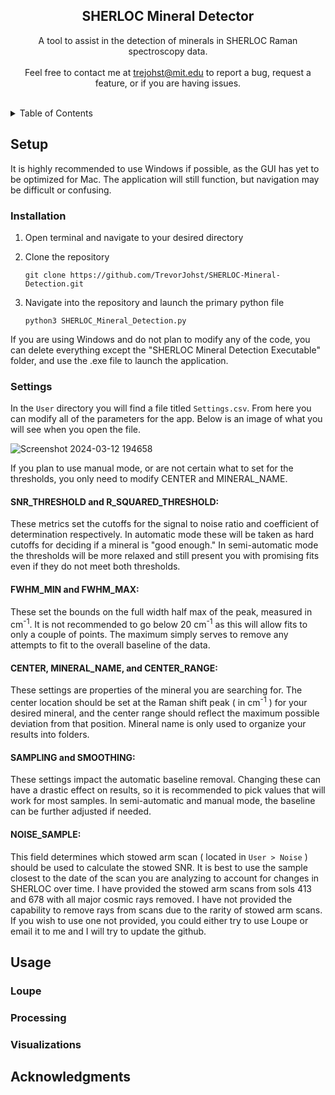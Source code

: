 <h2 align="center">SHERLOC Mineral Detector</h3>

  <p align="center">
    A tool to assist in the detection of minerals in SHERLOC Raman spectroscopy data. 
    <br />
    <br />
    Feel free to contact me at <a href="mailto:trejohst@mit.edu">trejohst@mit.edu</a> to report a bug, request a feature, or if you are having issues.
  </p>
  <br />


<!-- TABLE OF CONTENTS -->
<details>
  <summary>Table of Contents</summary>
  <ol>
    <li><a href="#setup">Setup</a></li>
      <ul>
        <li><a href="#installation">Installation</a></li>
        <li><a href="#settings">Settings</a></li>
      </ul>
    <li><a href="#usage">Usage</a></li>
      <ul>
        <li><a href="#loupe">Loupe</a></li>
        <li><a href="#processing">Processing</a></li>
        <li><a href="#visualizations">Visualizations</a></li>
      </ul>
    <li><a href="#acknowledgments">Acknowledgments</a></li>
  </ol>
</details>


<!-- SETUP -->
## Setup

It is highly recommended to use Windows if possible, as the GUI has yet to be optimized for Mac. The application will still function, but navigation
may be difficult or confusing. 

### Installation

1. Open terminal and navigate to your desired directory
2. Clone the repository
   
   ```
   git clone https://github.com/TrevorJohst/SHERLOC-Mineral-Detection.git

   ```
3. Navigate into the repository and launch the primary python file
   
   ```
   python3 SHERLOC_Mineral_Detection.py

   ```

If you are using Windows and do not plan to modify any of the code, you can delete everything except the "SHERLOC Mineral Detection Executable" folder, and use
the .exe file to launch the application. 

### Settings

In the `User` directory you will find a file titled `Settings.csv`. From here you can modify all of the parameters for the app. Below is an image of what you will see when
you open the file.

![Screenshot 2024-03-12 194658](https://github.com/TrevorJohst/SHERLOC-Mineral-Detection/assets/122303295/960bce3c-cca7-42cc-abd1-2f690935472a)

If you plan to use manual mode, or are not certain what to set for the thresholds, you only need to modify CENTER and MINERAL_NAME.

#### SNR_THRESHOLD and R_SQUARED_THRESHOLD:
These metrics set the cutoffs for the signal to noise ratio and coefficient of determination respectively. In automatic mode these will be taken as hard cutoffs for deciding
if a mineral is "good enough." In semi-automatic mode the thresholds will be more relaxed and still present you with promising fits even if they do not meet both thresholds.

#### FWHM_MIN and FWHM_MAX:
These set the bounds on the full width half max of the peak, measured in cm<sup>-1</sup>. It is not recommended to go below 20 cm<sup>-1</sup> as this will allow fits to
only a couple of points. The maximum simply serves to remove any attempts to fit to the overall baseline of the data. 

#### CENTER, MINERAL_NAME, and CENTER_RANGE:
These settings are properties of the mineral you are searching for. The center location should be set at the Raman shift peak ( in cm<sup>-1</sup> ) for your desired
mineral, and the center range should reflect the maximum possible deviation from that position. Mineral name is only used to organize your results into folders.

#### SAMPLING and SMOOTHING:
These settings impact the automatic baseline removal. Changing these can have a drastic effect on results, so it is recommended to pick values that will work for most 
samples. In semi-automatic and manual mode, the baseline can be further adjusted if needed.

#### NOISE_SAMPLE:
This field determines which stowed arm scan ( located in `User > Noise` ) should be used to calculate the stowed SNR. It is best to use the sample closest to the date of the scan you are analyzing to account for changes in SHERLOC over time. I have provided the stowed arm scans from sols 413 and 678 with all major cosmic rays removed. I have not provided the capability to remove rays from scans due to the rarity of stowed arm scans. If you wish to use one not provided, you could either try to use Loupe or email it to me and I will try to update the github.


<!-- USAGE -->
## Usage

### Loupe

### Processing

### Visualizations


<!-- ACKNOWLEDGMENTS -->
## Acknowledgments
